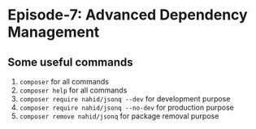 # Episode-7: Advanced Dependency Management

## Some useful commands

1. `composer` for all commands
2. `composer help` for all commands
3. `composer require nahid/jsonq --dev` for development purpose
4. `composer require nahid/jsonq --no-dev` for production purpose
5. `composer remove nahid/jsonq` for package removal purpose


